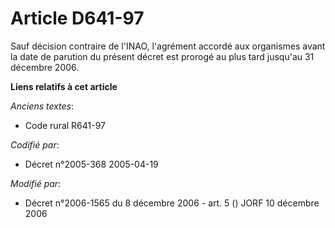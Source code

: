 # Article D641-97

Sauf décision contraire de l'INAO, l'agrément accordé aux organismes avant la date de parution du présent décret est prorogé
au plus tard jusqu'au 31 décembre 2006.

**Liens relatifs à cet article**

_Anciens textes_:

  - Code rural R641-97

_Codifié par_:

  - Décret n°2005-368 2005-04-19

_Modifié par_:

  - Décret n°2006-1565 du 8 décembre 2006 - art. 5 () JORF 10 décembre 2006
